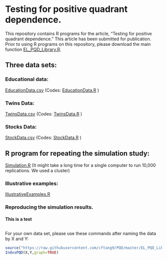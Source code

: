 # Testing for positive quadrant dependence.

This repository contains R programs for the article, “Testing for positive quadrant dependence.” 
This article has been submitted for publication. 
Prior to using R programs on this repository, please download the main function [EL_PQD_Library.R](https://github.com/cftang9/PQD/blob/master/EL_PQD_Library.R). 

## Three data sets:

### Educational data: 

[EducationData.csv](https://github.com/cftang9/PQD/blob/master/EducationData.csv) 
(Codes: [EducationData.R](https://github.com/cftang9/PQD/blob/master/EducationData.R) )

### Twins Data:  

[TwinsData.csv](https://github.com/cftang9/PQD/blob/master/TwinsData.csv) 
(Codes: [TwinsData.R](https://github.com/cftang9/PQD/blob/master/TwinsData.R) )

### Stocks Data: 

[StockData.csv](https://github.com/cftang9/PQD/blob/master/StockData.csv) 
(Codes: [StockData.R](https://github.com/cftang9/PQD/blob/master/StockData.R) )

## R program for repeating the simulation study: 
[Simulation.R](https://github.com/cftang9/PQD/blob/master/Simulation.R)
(It might take a long time for a single computer to run 10,000 replications. We used a cluster)

### Illustrative examples: 

[IllustrativeExamples.R](https://github.com/cftang9/PQD/blob/master/IllustrativeExamples.R)

### Reproducing the simulation results. 

#### This is a test

## 
For your own data set, please use these commands after naming the data by X and Y:
```R
source("https://raw.githubusercontent.com/cftang9/PQD/master/EL_PQD_Library.R")
IndvsPQD(X,Y,graph=TRUE)
```
